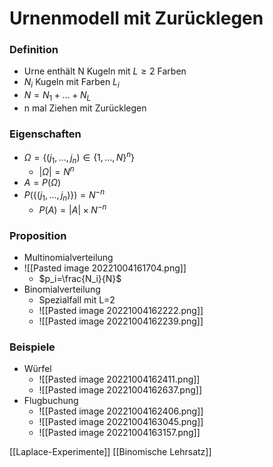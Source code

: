 # Urnenmodell mit Zurücklegen
### Definition
+ Urne enthält N Kugeln mit $L ≥ 2$ Farben
+ $N_i$ Kugeln mit Farben $L_i$
+ $N=N_1+...+N_L$
+ n mal Ziehen mit Zurücklegen

### Eigenschaften
+ $Ω=\{(j_1,...,j_n)∈\{1,...,N\}^n\}$
	+ $|Ω|=N^n$
+ $A=P(Ω)$
+ $P(\{(j_1,...,j_n)\})=N^{-n}$
	+ $P(A)=|A|×N^{-n}$

### Proposition
+ Multinomialverteilung
+ ![[Pasted image 20221004161704.png]]
	+ $p_i=\frac{N_i}{N}$
+ Binomialverteilung
	+ Spezialfall mit L=2
	+ ![[Pasted image 20221004162222.png]]
	+ ![[Pasted image 20221004162239.png]]

### Beispiele  
+ Würfel
	+ ![[Pasted image 20221004162411.png]]
	+ ![[Pasted image 20221004162637.png]]
+ Flugbuchung
	+ ![[Pasted image 20221004162406.png]]
	+ ![[Pasted image 20221004163045.png]]
	+ ![[Pasted image 20221004163157.png]]

[[Laplace-Experimente]] [[Binomische Lehrsatz]]

